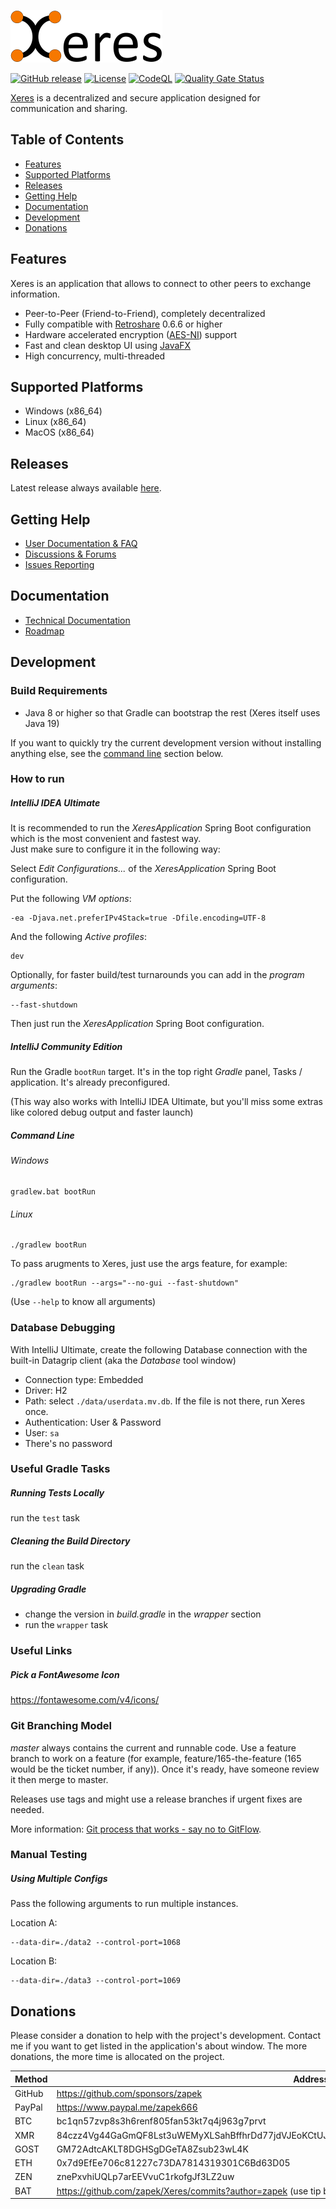 [![Main site](docs/logo.png)](https://xeres.io)

[![GitHub release](https://img.shields.io/github/release/zapek/Xeres.svg?label=latest%20release)](https://github.com/zapek/Xeres/releases/latest)
[![License](https://img.shields.io/github/license/zapek/Xeres.svg)](https://github.com/zapek/Xeres/blob/master/LICENSE)
[![CodeQL](https://github.com/zapek/Xeres/actions/workflows/analysis.yml/badge.svg)](https://github.com/zapek/Xeres/actions/workflows/analysis.yml)
[![Quality Gate Status](https://sonarcloud.io/api/project_badges/measure?project=zapek_Xeres&metric=alert_status)](https://sonarcloud.io/summary/new_code?id=zapek_Xeres)

[Xeres](https://xeres.io) is a decentralized and secure application designed for communication and sharing.

## Table of Contents

- [Features](#features)
- [Supported Platforms](#supported-platforms)
- [Releases](#releases)
- [Getting Help](#getting-help)
- [Documentation](#documentation)
- [Development](#development)
- [Donations](#donations)

## Features

Xeres is an application that allows to connect to other peers to exchange information.

- Peer-to-Peer (Friend-to-Friend), completely decentralized
- Fully compatible with [Retroshare](https://retroshare.cc) 0.6.6 or higher
- Hardware accelerated encryption ([AES-NI](https://en.wikipedia.org/wiki/AES_instruction_set)) support
- Fast and clean desktop UI using [JavaFX](https://openjfx.io/)
- High concurrency, multi-threaded

## Supported Platforms

- Windows (x86_64)
- Linux (x86_64)
- MacOS (x86_64)

## Releases

Latest release always available [here](https://github.com/zapek/Xeres/releases/latest).

## Getting Help

- [User Documentation & FAQ](https://xeres.io/docs/)
- [Discussions & Forums](https://github.com/zapek/Xeres/discussions)
- [Issues Reporting](https://github.com/zapek/Xeres/issues)

## Documentation

- [Technical Documentation](https://github.com/zapek/Xeres/wiki)
- [Roadmap](https://github.com/users/zapek/projects/4)

## Development

### Build Requirements

- Java 8 or higher so that Gradle can bootstrap the rest (Xeres itself uses Java 19)

If you want to quickly try the current development version without installing anything else, see the [command line](#command-line) section below.

### How to run

##### IntelliJ IDEA Ultimate

It is recommended to run the _XeresApplication_ Spring Boot configuration which is the most convenient and fastest way.  
Just make sure to configure it in the following way:

Select _Edit Configurations..._ of the _XeresApplication_ Spring Boot configuration.

Put the following _VM options_:

    -ea -Djava.net.preferIPv4Stack=true -Dfile.encoding=UTF-8

And the following _Active profiles_:

    dev

Optionally, for faster build/test turnarounds you can add in the _program arguments_:

	--fast-shutdown

Then just run the _XeresApplication_ Spring Boot configuration.

##### IntelliJ Community Edition

Run the Gradle ``bootRun`` target. It's in the top right _Gradle_ panel, Tasks / application. It's already preconfigured.

(This way also works with IntelliJ IDEA Ultimate, but you'll miss some extras like colored debug output and faster launch)

##### Command Line

###### Windows

	gradlew.bat bootRun

###### Linux

	./gradlew bootRun

To pass arugments to Xeres, just use the args feature, for example:

	./gradlew bootRun --args="--no-gui --fast-shutdown"

(Use ``--help`` to know all arguments)

### Database Debugging

With IntelliJ Ultimate, create the following Database connection with the built-in Datagrip client (aka the _Database_ tool window)

- Connection type: Embedded
- Driver: H2
- Path: select ``./data/userdata.mv.db``. If the file is not there, run Xeres once.
- Authentication: User & Password
- User: ``sa``
- There's no password

### Useful Gradle Tasks

##### Running Tests Locally

run the ``test`` task

##### Cleaning the Build Directory

run the ``clean`` task

##### Upgrading Gradle

- change the version in _build.gradle_ in the _wrapper_ section
- run the ``wrapper`` task

### Useful Links

##### Pick a FontAwesome Icon

https://fontawesome.com/v4/icons/

### Git Branching Model

*master* always contains the current and runnable code. Use a feature branch to work on a feature (for example, feature/165-the-feature (165 would be the ticket number, if any)). Once it's ready, have someone review it then merge to master.

Releases use tags and might use a release branches if urgent fixes are needed.

More information: [Git process that works - say no to GitFlow](https://reallifeprogramming.com/git-process-that-works-say-no-to-gitflow-50bf2038ccf7).

### Manual Testing

##### Using Multiple Configs

Pass the following arguments to run multiple instances.

Location A:

	--data-dir=./data2 --control-port=1068

Location B:

	--data-dir=./data3 --control-port=1069
	
## Donations

Please consider a donation to help with the project's development. Contact me if you want to get listed in the application's about window. The more donations, the more time is allocated on the project.

| Method | Address                                                                                         |
|--------|-------------------------------------------------------------------------------------------------|
| GitHub | https://github.com/sponsors/zapek                                                               |
| PayPal | https://www.paypal.me/zapek666                                                                  |
| BTC    | bc1qn57zvp8s3h6renf805fan53kt7q4j963g7prvt                                                      |
| XMR    | 84czz4Vg44GaGmQF8Lst3uWEMyXLSahBffhrDd77jdVJEoKCtUJF96mGQ4XzcYrLG1JGaj2hr2sMoDoihQ52MT1jMBnucyu |
| GOST   | GM72AdtcAKLT8DGHSgDGeTA8Zsub23wL4K                                                              |
| ETH    | 0x7d9EfEe706c81227c73DA7814319301C6Bd63D05                                                      |
| ZEN    | znePxvhiUQLp7arEEVvuC1rkofgJf3LZ2uw                                                             |
| BAT    | https://github.com/zapek/Xeres/commits?author=zapek (use tip button in Brave browser)           |
